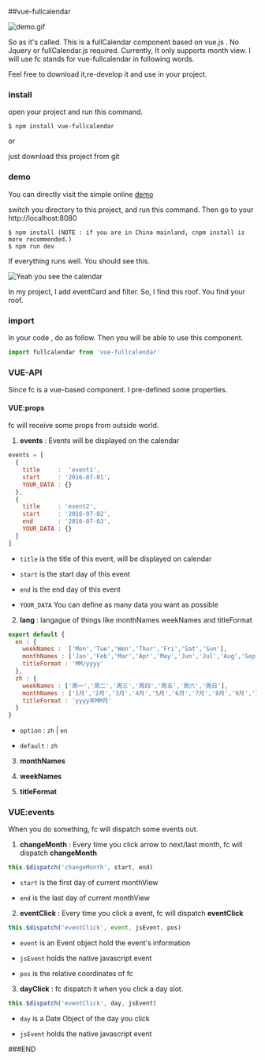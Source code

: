 ##vue-fullcalendar

![demo.gif](http://g.recordit.co/vovteJ5m9o.gif)

So as it's called. This is a fullCalendar component based on vue.js . No Jquery or fullCalendar.js required. 
Currently, It only supports month view. I will use fc stands for vue-fullcalendar in following words.

Feel free to download it,re-develop it and use in your project.

### install

open your project and run this command.

```shell
$ npm install vue-fullcalendar
```
or

just download this project from git

### demo

You can directly visit the simple online [demo](http://wanderxx.github.io/fullcalendar)

switch you directory to this project, and run this command. Then go to your http://localhost:8080

```shell
$ npm install (NOTE : if you are in China mainland, cnpm install is more recommended.)
$ npm run dev
```

If everything runs well. You should see this.

![Yeah you see the calendar](http://upload-images.jianshu.io/upload_images/1678581-169e72e080ce5fad.png?imageMogr2/auto-orient/strip%7CimageView2/2/w/1240)

In my project, I add eventCard and filter. So, I find this roof. You find your roof.


### import

In your code , do as follow. Then you will be able to use this component.

```javascript
import fullcalendar from 'vue-fullcalendar'
```

### VUE-API

Since fc is a vue-based component. I pre-defined some properties.

#### VUE:props

fc will receive some props from outside world.

1. **events** : Events will be displayed on the calendar

```javascript
events = [
  {
    title     :  'event1',
    start     : '2016-07-01'，
    YOUR_DATA : {}
  },
  {
    title     : 'event2',
    start     : '2016-07-02',
    end       : '2016-07-03',
    YOUR_DATA : {}
  }
]         
```

- `title` is the title of this event, will be displayed on calendar

- `start` is the start day of this event

- `end` is the end day of this event

- `YOUR_DATA` You can define as many data you want as possible

2. **lang** : langague of things like monthNames weekNames and titleFormat

```javascript
export default {
  en : {
    weekNames :  ['Mon','Tue','Wen','Thur','Fri','Sat','Sun'],
    monthNames : ['Jan','Feb','Mar','Apr','May','Jun','Jul','Aug','Sep','Oct','Nov','Dec'],
    titleFormat : 'MM/yyyy'
  },
  zh : {
    weekNames : ['周一','周二','周三','周四','周五','周六','周日'],
    monthNames : ['1月','2月','3月','4月','5月','6月','7月','8月','9月','11月','12月'],
    titleFormat : 'yyyy年MM月'
  }
}
```

- `option` : `zh` | `en`

- `default` : `zh`

3. **monthNames** 

4. **weekNames**

5. **titleFormat**

### VUE:events

When you do something, fc will dispatch some events out.

1. **changeMonth** : Every time you click arrow to next/last month, fc will dispatch **changeMonth**

```javascript
this.$dispatch('changeMonth', start, end)
```

- `start` is the first day of current monthView

- `end` is the last day of current monthView

2. **eventClick** : Every time you click a event, fc will dispatch **eventClick**

```javascript
this.$dispatch('eventClick', event, jsEvent, pos)
```

- `event` is an Event object hold the event's information

- `jsEvent` holds the native javascript event

- `pos` is the relative coordinates of fc


3. **dayClick** : fc dispatch it when you click a day slot.

```javascript
this.$dispatch('eventClick', day, jsEvent)
```

- `day` is a Date Object of the day you click

- `jsEvent` holds the native javascript event

###END


      

